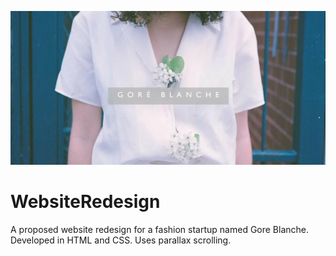 ![header](header.png)
# WebsiteRedesign
A proposed website redesign for a fashion startup named Gore Blanche. Developed in HTML and CSS. Uses parallax scrolling.
